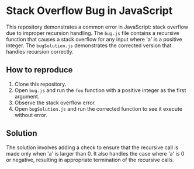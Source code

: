 # Stack Overflow Bug in JavaScript

This repository demonstrates a common error in JavaScript: stack overflow due to improper recursion handling. The `bug.js` file contains a recursive function that causes a stack overflow for any input where 'a' is a positive integer. The `bugSolution.js` demonstrates the corrected version that handles recursion correctly. 

## How to reproduce

1. Clone this repository.
2. Open `bug.js` and run the `foo` function with a positive integer as the first argument.
3. Observe the stack overflow error.
4. Open `bugSolution.js` and run the corrected function to see it execute without error.

## Solution

The solution involves adding a check to ensure that the recursive call is made only when 'a' is larger than 0. It also handles the case where 'a' is 0 or negative, resulting in appropriate termination of the recursive calls. 